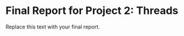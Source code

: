 Final Report for Project 2: Threads
===================================

Replace this text with your final report.
